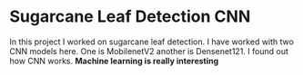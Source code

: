# Sugarcane Leaf Detection CNN 

In this project I worked on sugarcane leaf detection. I have worked with two CNN models here. One is MobilenetV2 another is Densenet121. 
I found out how CNN works. 
**Machine learning is really interesting**
